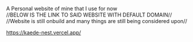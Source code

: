A Personal website of mine that I use for now <br />
//BELOW IS THE LINK TO SAID WEBSITE WITH DEFAULT DOMAIN// <br />
//Website is still onbuild and many things are still being considered upon//


https://kaede-nest.vercel.app/
